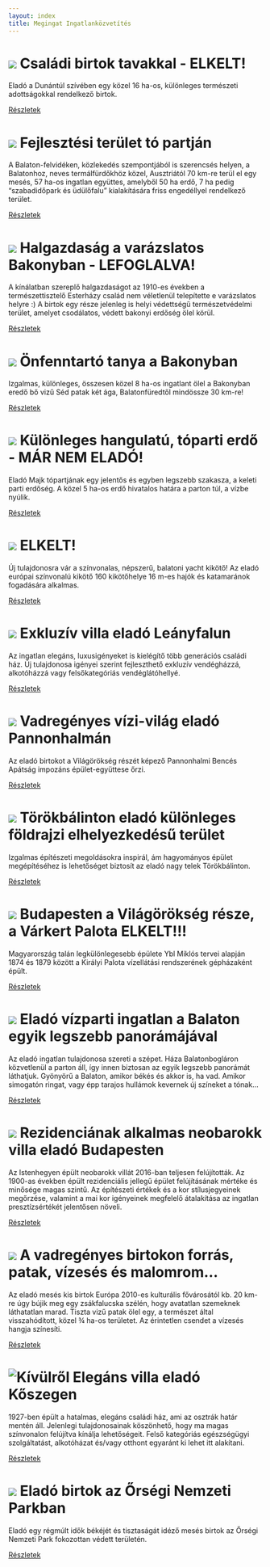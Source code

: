 ```yaml
---
layout: index
title: Megingat Ingatlanközvetítés
---
```



# ![](https://i.imgur.com/iwsZG17.jpg) Családi birtok tavakkal - **ELKELT!**

Eladó a Dunántúl szívében egy közel 16 ha-os, különleges természeti adottságokkal rendelkező birtok.

[Részletek](elado/birtok)


# ![](https://i.imgur.com/gIYG2l7.jpg) Fejlesztési terület tó partján

A Balaton-felvidéken, közlekedés szempontjából is szerencsés helyen, a Balatonhoz, neves termálfürdőkhöz közel, Ausztriától 70 km-re terül el egy mesés, 57 ha-os ingatlan együttes, amelyből 50 ha erdő, 7 ha pedig “szabadidőpark és üdülőfalu” kialakítására friss engedéllyel rendelkező terület.

[Részletek](elado/fejlesztesi-terulet)


# ![](https://i.imgur.com/CZ8Wz2E.jpg) Halgazdaság a varázslatos Bakonyban - LEFOGLALVA!

A kínálatban szereplő halgazdaságot az 1910-es években a természettisztelő Esterházy család nem véletlenül telepítette e varázslatos helyre :) A birtok egy része jelenleg is helyi védettségű természetvédelmi terület, amelyet csodálatos, védett bakonyi erdőség ölel körül.

[Részletek](elado/halgazdasag)


# ![](https://i.imgur.com/cHwgdIm.jpg) Önfenntartó tanya a Bakonyban

Izgalmas, különleges, összesen közel 8 ha-os ingatlant ölel a Bakonyban eredő bő vizű Séd patak két ága, Balatonfüredtől mindössze 30 km-re!

[Részletek](elado/malom)


# ![](https://i.imgur.com/EBvtfTD.jpg) Különleges hangulatú, tóparti erdő - MÁR NEM ELADÓ!

Eladó Majk tópartjának egy jelentős és egyben legszebb szakasza, a keleti parti erdőség. A közel 5 ha-os erdő hivatalos határa a parton túl, a vízbe nyúlik.

[Részletek](elado/majki-erdo)


# ![](https://i.imgur.com/4232j52.jpg) **ELKELT!**

Új tulajdonosra vár a színvonalas, népszerű, balatoni yacht kikötő!
Az eladó európai színvonalú kikötő 160 kikötőhelye 16 m-es hajók és katamaránok fogadására alkalmas.

[Részletek](elado/yacht-kikoto)


# ![](https://i.imgur.com/8MmaJiO.jpg) Exkluzív villa eladó Leányfalun

Az ingatlan elegáns, luxusigényeket is kielégítő több generációs családi ház. Új tulajdonosa igényei szerint fejleszthető exkluzív vendégházzá, alkotóházzá vagy felsőkategóriás vendéglátóhellyé. 

[Részletek](elado/leanyfalu)


# ![](https://i.imgur.com/J4m9gPe.jpg) Vadregényes vízi-világ eladó Pannonhalmán

Az eladó birtokot a Világörökség részét képező Pannonhalmi Bencés Apátság impozáns épület-együttese őrzi.

[Részletek](elado/pannonhalma)


# ![](https://i.imgur.com/xKx5OxB.jpg) Törökbálinton eladó különleges földrajzi elhelyezkedésű terület

Izgalmas építészeti megoldásokra inspirál, ám hagyományos épület megépítéséhez is lehetőséget biztosít az eladó nagy telek Törökbálinton.

[Részletek](/elado/torokbalint)


# ![](https://i.imgur.com/ejPMmsq.jpg) Budapesten a Világörökség része, a Várkert Palota **ELKELT!!!**

Magyarország talán legkülönlegesebb épülete Ybl Miklós tervei alapján 1874 és 1879 között a Királyi Palota vízellátási rendszerének gépházaként épült.

[Részletek](elado/budapest-varkert)


# ![](https://i.imgur.com/Hl4MK3T.jpg) Eladó vízparti ingatlan a Balaton egyik legszebb panorámájával

Az eladó ingatlan tulajdonosa szereti a szépet. Háza Balatonbogláron közvetlenül a parton áll, így innen biztosan az egyik legszebb panorámát láthatjuk. Gyönyörű a Balaton, amikor békés és akkor is, ha vad. Amikor simogatón ringat, vagy épp tarajos hullámok kevernek új színeket a tónak...

[Részletek](elado/boglar)


# ![](https://i.imgur.com/ooCEWTg.jpg) Rezidenciának alkalmas neobarokk villa eladó Budapesten

Az Istenhegyen épült neobarokk villát 2016-ban teljesen felújították. Az 1900-as években épült rezidenciális jellegű épület felújításának mértéke és minősége magas szintű. Az építészeti értékek és a kor stílusjegyeinek megőrzése, valamint a mai kor igényeinek megfelelő átalakítása az ingatlan presztízsértékét jelentősen növeli. 

[Részletek](elado/istenhegyi) 


# ![](https://i.imgur.com/jAxeORh.jpg) A vadregényes birtokon forrás, patak, vízesés és malomrom…

Az eladó mesés kis birtok Európa 2010-es kulturális fővárosától kb. 20 km-re úgy bújik meg egy zsákfalucska szélén, hogy avatatlan szemeknek láthatatlan marad. Tiszta vizű patak ölel egy, a természet által visszahódított, közel ¾ ha-os területet. Az érintetlen csendet a vízesés hangja színesíti.

[Részletek](elado/kisfalu) 


# ![Kívülről](https://i.imgur.com/G6plGov.png) Elegáns villa eladó Kőszegen

1927-ben épült a hatalmas, elegáns családi ház, ami az osztrák határ mentén áll. Jelenlegi tulajdonosainak köszönhető, hogy ma magas színvonalon felújítva kínálja lehetőségeit. Felső kategóriás egészségügyi szolgáltatást, alkotóházat és/vagy otthont egyaránt ki lehet itt alakítani.

[Részletek](elado/koszeg) 


# ![](https://i.imgur.com/FNB5Kqs.jpg) Eladó birtok az Őrségi Nemzeti Parkban

Eladó egy régmúlt idők békéjét és tisztaságát idéző mesés birtok az Őrségi Nemzeti Park fokozottan védett területén.

[Részletek](elado/orseg) 
